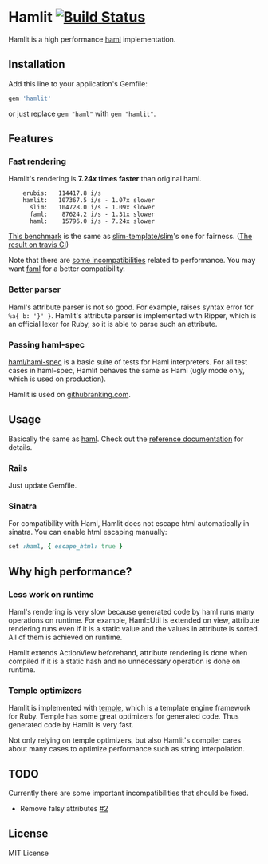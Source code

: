 # Hamlit [![Build Status](https://travis-ci.org/k0kubun/hamlit.svg?branch=master)](https://travis-ci.org/k0kubun/hamlit)

Hamlit is a high performance [haml](https://github.com/haml/haml) implementation.

## Installation

Add this line to your application's Gemfile:

```ruby
gem 'hamlit'
```

or just replace `gem "haml"` with `gem "hamlit"`.

## Features
### Fast rendering

Hamlit's rendering is **7.24x times faster** than original haml.

```
    erubis:   114417.8 i/s
    hamlit:   107367.5 i/s - 1.07x slower
      slim:   104728.0 i/s - 1.09x slower
      faml:    87624.2 i/s - 1.31x slower
      haml:    15796.0 i/s - 7.24x slower
```

[This benchmark](https://github.com/k0kubun/hamlit/blob/b6f112aa1f51816ab9a3a81bd7810ed9cffd26aa/benchmarks/benchmark.rb)
is the same as [slim-template/slim](https://github.com/slim-template/slim)'s one for fairness.
([The result on travis CI](https://travis-ci.org/k0kubun/hamlit/jobs/57333515))

Note that there are [some incompatibilities](https://github.com/k0kubun/hamlit/issues) related to performance.
You may want [faml](https://github.com/eagletmt/faml) for a better compatibility.

### Better parser

Haml's attribute parser is not so good. For example, raises syntax error for `%a{ b: '}' }`.
Hamlit's attribute parser is implemented with Ripper, which is an official lexer for Ruby,
so it is able to parse such an attribute.

### Passing haml-spec

[haml/haml-spec](https://github.com/haml/haml-spec) is a basic suite of tests for Haml interpreters.
For all test cases in haml-spec, Hamlit behaves the same as Haml (ugly mode only, which is used on production).

Hamlit is used on [githubranking.com](http://githubranking.com/).

## Usage

Basically the same as [haml](https://github.com/haml/haml).
Check out the [reference documentation](http://haml.info/docs/yardoc/file.REFERENCE.html) for details.

### Rails

Just update Gemfile.

### Sinatra

For compatibility with Haml, Hamlit does not escape html automatically in sinatra.
You can enable html escaping manually:

```ruby
set :haml, { escape_html: true }
```

## Why high performance?
### Less work on runtime
Haml's rendering is very slow because generated code by haml runs many operations on runtime.
For example, Haml::Util is extended on view, attribute rendering runs even if it is a
static value and the values in attribute is sorted. All of them is achieved on runtime.

Hamlit extends ActionView beforehand, attribute rendering is done when compiled if it
is a static hash and no unnecessary operation is done on runtime.

### Temple optimizers
Hamlit is implemented with [temple](https://github.com/judofyr/temple), which is a template
engine framework for Ruby. Temple has some great optimizers for generated code. Thus generated
code by Hamlit is very fast.

Not only relying on temple optimizers, but also Hamlit's compiler cares about many cases
to optimize performance such as string interpolation.

## TODO

Currently there are some important incompatibilities that should be fixed.

- Remove falsy attributes [#2](https://github.com/k0kubun/hamlit/issues/2)

## License

MIT License
